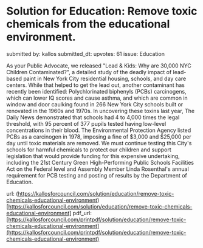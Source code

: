 # Solution for Education: Remove toxic chemicals from the educational environment. #

submitted by: kallos
submitted_dt: 
upvotes: 61
issue: Education

As your Public Advocate, we released "Lead & Kids: Why are 30,000 NYC Children Contaminated?", a detailed study of the deadly impact of lead-based paint in New York City residential housing, schools, and day care centers. While that helped to get the lead out, another contaminant has recently been identified: Polychlorinated biphenyls (PCBs) carcinogens, which can lower IQ scores and cause asthma, and which are common in window and door caulking found in 266 New York City schools built or renovated in the 1960s and 1970s. In uncovering these toxins last year, The Daily News demonstrated that schools had 4 to 4,000 times the legal threshold, with 95 percent of 377 pupils tested having low-level concentrations in their blood. The Environmental Protection Agency listed PCBs as a carcinogen in 1978, imposing a fine of $3,000 and $25,000 per day until toxic materials are removed. We must continue testing this City's schools for harmful chemicals to protect our children and support legislation that would provide funding for this expensive undertaking, including the 21st Century Green High-Performing Public Schools Facilities Act on the Federal level and Assembly Member Linda Rosenthal's annual requirement for PCB testing and posting of results by the Department of Education.

url: (https://kallosforcouncil.com/solution/education/remove-toxic-chemicals-educational-environment)[https://kallosforcouncil.com/solution/education/remove-toxic-chemicals-educational-environment]
pdf_url: [https://kallosforcouncil.com/printpdf/solution/education/remove-toxic-chemicals-educational-environment](https://kallosforcouncil.com/printpdf/solution/education/remove-toxic-chemicals-educational-environment)